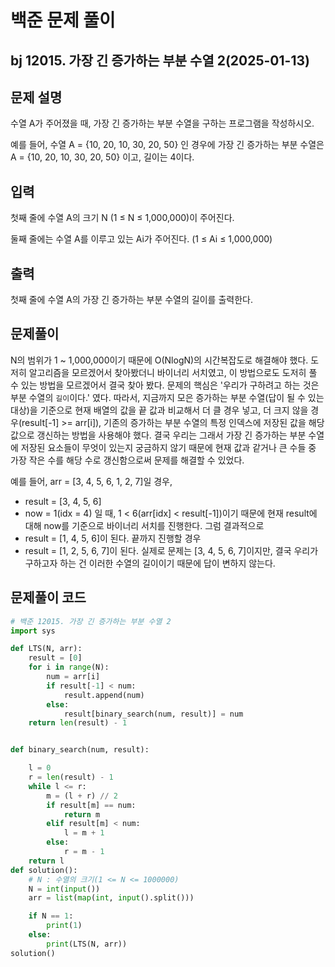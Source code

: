 # 백준 문제 풀이

## bj 12015. 가장 긴 증가하는 부분 수열 2(2025-01-13)

## 문제 설명

수열 A가 주어졌을 때, 가장 긴 증가하는 부분 수열을 구하는 프로그램을 작성하시오.

예를 들어, 수열 A = {10, 20, 10, 30, 20, 50} 인 경우에 가장 긴 증가하는 부분 수열은 A = {10, 20, 10, 30, 20, 50} 이고, 길이는 4이다.

## 입력

첫째 줄에 수열 A의 크기 N (1 ≤ N ≤ 1,000,000)이 주어진다.

둘째 줄에는 수열 A를 이루고 있는 Ai가 주어진다. (1 ≤ Ai ≤ 1,000,000)

## 출력

첫째 줄에 수열 A의 가장 긴 증가하는 부분 수열의 길이를 출력한다.

## 문제풀이

N의 범위가 1 ~ 1,000,000이기 때문에 O(NlogN)의 시간복잡도로 해결해야 했다. 도저히 알고리즘을 모르겠어서 찾아봤더니 바이너리 서치였고, 이 방법으로도 도저히 풀 수 있는 방법을 모르겠어서 결국 찾아 봤다.
문제의 핵심은 '우리가 구하려고 하는 것은 부분 수열의 `길이`이다.' 였다. 따라서, 지금까지 모은 증가하는 부분 수열(답이 될 수 있는 대상)을 기준으로 현재 배열의 값을 끝 값과 비교해서 더 클 경우 넣고, 더 크지 않을 경우(result[-1] >= arr[i]), 기존의 증가하는 부분 수열의 특정 인덱스에 저장된 값을 해당 값으로 갱신하는 방법을 사용해야 했다. 결국 우리는 그래서 가장 긴 증가하는 부분 수열에 저장된 요소들이 무엇이 있는지 궁금하지 않기 때문에 현재 값과 같거나 큰 수들 중 가장 작은 수를 해당 수로 갱신함으로써 문제를 해결할 수 있었다.

예를 들어, arr = [3, 4, 5, 6, 1, 2, 7]일 경우,

- result = [3, 4, 5, 6]
- now = 1(idx = 4)
  일 때, 1 < 6(arr[idx] < result[-1])이기 때문에 현재 result에 대해 now를 기준으로 바이너리 서치를 진행한다. 그럼 결과적으로
- result = [1, 4, 5, 6]이 된다. 끝까지 진행할 경우
- result = [1, 2, 5, 6, 7]이 된다. 실제로 문제는 [3, 4, 5, 6, 7]이지만, 결국 우리가 구하고자 하는 건 이러한 수열의 길이이기 때문에 답이 변하지 않는다.

## 문제풀이 코드

```python
# 백준 12015. 가장 긴 증가하는 부분 수열 2
import sys

def LTS(N, arr):
    result = [0]
    for i in range(N):
        num = arr[i]
        if result[-1] < num:
            result.append(num)
        else:
            result[binary_search(num, result)] = num
    return len(result) - 1


def binary_search(num, result):

    l = 0
    r = len(result) - 1
    while l <= r:
        m = (l + r) // 2
        if result[m] == num:
            return m
        elif result[m] < num:
            l = m + 1
        else:
            r = m - 1
    return l
def solution():
    # N : 수열의 크기(1 <= N <= 1000000)
    N = int(input())
    arr = list(map(int, input().split()))

    if N == 1:
        print(1)
    else:
        print(LTS(N, arr))
solution()
```
